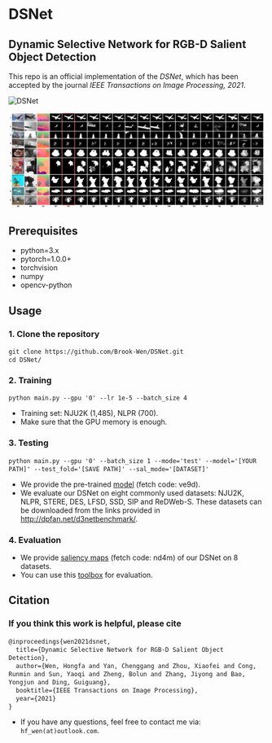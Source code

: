 # DSNet

## Dynamic Selective Network for RGB-D Salient Object Detection

This repo is an official implementation of the *DSNet*, which has been accepted by the journal *IEEE Transactions on Image Processing, 2021*.

![DSNet](Figures/DSNet.bmp)

![vis](Figures/vis.bmp)


## Prerequisites

- python=3.x
- pytorch=1.0.0+
- torchvision
- numpy
- opencv-python


## Usage

### 1. Clone the repository

```
git clone https://github.com/Brook-Wen/DSNet.git
cd DSNet/
```

### 2. Training

```
python main.py --gpu '0' --lr 1e-5 --batch_size 4
```
- Training set: NJU2K (1,485), NLPR (700).
- Make sure that the GPU memory is enough.

### 3. Testing

```
python main.py --gpu '0' --batch_size 1 --mode='test' --model='[YOUR PATH]' --test_fold='[SAVE PATH]' --sal_mode='[DATASET]'
```

- We provide the pre-trained [model](https://pan.baidu.com/s/1_zy2iYWSEnPXSAzDQtnZdw) (fetch code: ve9d). 
- We evaluate our DSNet on eight commonly used datasets: NJU2K, NLPR, STERE, DES, LFSD, SSD, SIP and ReDWeb-S. These datasets can be downloaded from the links provided in http://dpfan.net/d3netbenchmark/.

### 4. Evaluation

- We provide [saliency maps](https://pan.baidu.com/s/1HMkbTriDlcfAxCcZqsVZ2w) (fetch code: nd4m) of our DSNet on 8 datasets.
- You can use this [toolbox](https://github.com/jiwei0921/Saliency-Evaluation-Toolbox) for evaluation.


## Citation

### If you think this work is helpful, please cite
```
@inproceedings{wen2021dsnet,
  title={Dynamic Selective Network for RGB-D Salient Object Detection},
  author={Wen, Hongfa and Yan, Chenggang and Zhou, Xiaofei and Cong, Runmin and Sun, Yaoqi and Zheng, Bolun and Zhang, Jiyong and Bao, Yongjun and Ding, Guiguang},
  booktitle={IEEE Transactions on Image Processing},
  year={2021}
}
```

- If you have any questions, feel free to contact me via: `hf_wen(at)outlook.com`.

